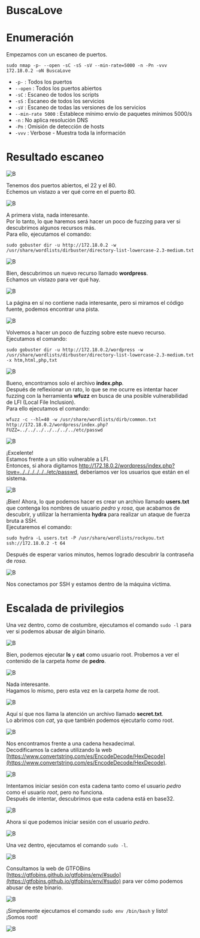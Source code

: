 # BuscaLove

# Enumeración

Empezamos con un escaneo de puertos.  

`sudo nmap -p- --open -sC -sS -sV --min-rate=5000 -n -Pn -vvv 172.18.0.2 -oN BuscaLove`  

- `-p-` : Todos los puertos
- `--open` : Todos los puertos abiertos
- `-sC` : Escaneo de todos los scripts
- `-sS` : Escaneo de todos los servicios
- `-sV` : Escaneo de todas las versiones de los servicios
- `--min-rate 5000` : Establece mínimo envío de paquetes mínimos 5000/s
- `-n` : No aplica resolución DNS
- `-Pn` : Omisión de detección de hosts
- `-vvv` : Verbose - Muestra toda la información

# Resultado escaneo   

![B](https://github.com/giustiand/DockerLabs-Writeups/blob/main/F%C3%A1cil/images/buscalove/B_1.jpg)    

Tenemos dos puertos abiertos, el 22 y el 80.  
Echemos un vistazo a ver qué corre en el puerto 80.  

![B](https://github.com/giustiand/DockerLabs-Writeups/blob/main/F%C3%A1cil/images/buscalove/B_2.jpg)   

A primera vista, nada interesante.   
Por lo tanto, lo que haremos será hacer un poco de fuzzing para ver si descubrimos algunos recursos más.  
Para ello, ejecutamos el comando:  

`sudo gobuster dir -u http://172.18.0.2 -w /usr/share/wordlists/dirbuster/directory-list-lowercase-2.3-medium.txt`  

![B](https://github.com/giustiand/DockerLabs-Writeups/blob/main/F%C3%A1cil/images/buscalove/B_3.jpg)    

Bien, descubrimos un nuevo recurso llamado **wordpress**.  
Echamos un vistazo para ver qué hay.  

![B](https://github.com/giustiand/DockerLabs-Writeups/blob/main/F%C3%A1cil/images/buscalove/B_4.jpg)    

La página en sí no contiene nada interesante, pero si miramos el código fuente, podemos encontrar una pista.  

![B](https://github.com/giustiand/DockerLabs-Writeups/blob/main/F%C3%A1cil/images/buscalove/B_5.jpg)     

Volvemos a hacer un poco de fuzzing sobre este nuevo recurso.  
Ejecutamos el comando:  

`sudo gobuster dir -u http://172.18.0.2/wordpress -w /usr/share/wordlists/dirbuster/directory-list-lowercase-2.3-medium.txt -x htm,html,php,txt`  

![B](https://github.com/giustiand/DockerLabs-Writeups/blob/main/F%C3%A1cil/images/buscalove/B_6.jpg)      

Bueno, encontramos solo el archivo **index.php**.  
Después de reflexionar un rato, lo que se me ocurre es intentar hacer fuzzing con la herramienta **wfuzz** en busca de una posible vulnerabilidad de LFI (Local File Inclusion).  
Para ello ejecutamos el comando:  

`wfuzz -c --hl=40 -w /usr/share/wordlists/dirb/common.txt http://172.18.0.2/wordpress/index.php?FUZZ=../../../../../../../etc/passwd`  

![B](https://github.com/giustiand/DockerLabs-Writeups/blob/main/F%C3%A1cil/images/buscalove/B_7.jpg)    

¡Excelente!   
Estamos frente a un sitio vulnerable a LFI.  
Entonces, si ahora digitamos http://172.18.0.2/wordpress/index.php?love=../../../../../../etc/passwd, deberíamos ver los usuarios que están en el sistema.  

![B](https://github.com/giustiand/DockerLabs-Writeups/blob/main/F%C3%A1cil/images/buscalove/B_8.jpg)   

¡Bien!
Ahora, lo que podemos hacer es crear un archivo llamado **users.txt** que contenga los nombres de usuario *pedro* y *rosa*, que acabamos de descubrir, y utilizar la herramienta **hydra** para realizar un ataque de fuerza bruta a SSH.  
Ejecutaremos el comando:  

`sudo hydra -L users.txt -P /usr/share/wordlists/rockyou.txt ssh://172.18.0.2 -t 64`  

Después de esperar varios minutos, hemos logrado descubrir la contraseña de *rosa*.  

![B](https://github.com/giustiand/DockerLabs-Writeups/blob/main/F%C3%A1cil/images/buscalove/B_9.jpg)    

Nos conectamos por SSH y estamos dentro de la máquina víctima.  

# Escalada de privilegios  

Una vez dentro, como de costumbre, ejecutamos el comando `sudo -l` para ver si podemos abusar de algún binario.  

![B](https://github.com/giustiand/DockerLabs-Writeups/blob/main/F%C3%A1cil/images/buscalove/B_10.jpg)    

Bien, podemos ejecutar **ls** y **cat** como usuario root. Probemos a ver el contenido de la carpeta *home* de **pedro**.  

![B](https://github.com/giustiand/DockerLabs-Writeups/blob/main/F%C3%A1cil/images/buscalove/B_11.jpg)  

Nada interesante.  
Hagamos lo mismo, pero esta vez en la carpeta *home* de root.    

![B](https://github.com/giustiand/DockerLabs-Writeups/blob/main/F%C3%A1cil/images/buscalove/B_12.jpg)    

Aquí sí que nos llama la atención un archivo llamado **secret.txt**.  
Lo abrimos con *cat*, ya que también podemos ejecutarlo como root.  

![B](https://github.com/giustiand/DockerLabs-Writeups/blob/main/F%C3%A1cil/images/buscalove/B_13.jpg)    

Nos encontramos frente a una cadena hexadecimal.  
Decodificamos la cadena utilizando la web [https://www.convertstring.com/es/EncodeDecode/HexDecode](https://www.convertstring.com/es/EncodeDecode/HexDecode).  

![B](https://github.com/giustiand/DockerLabs-Writeups/blob/main/F%C3%A1cil/images/buscalove/B_14.jpg)  

Intentamos iniciar sesión con esta cadena tanto como el usuario *pedro* como el usuario *root*, pero no funciona.  
Después de intentar, descubrimos que esta cadena está en base32.  

![B](https://github.com/giustiand/DockerLabs-Writeups/blob/main/F%C3%A1cil/images/buscalove/B_15.jpg)    

Ahora sí que podemos iniciar sesión con el usuario *pedro*.  

![B](https://github.com/giustiand/DockerLabs-Writeups/blob/main/F%C3%A1cil/images/buscalove/B_16.jpg)    

Una vez dentro, ejecutamos el comando `sudo -l`.  

![B](https://github.com/giustiand/DockerLabs-Writeups/blob/main/F%C3%A1cil/images/buscalove/B_17.jpg)     

Consultamos la web de GTFOBins [https://gtfobins.github.io/gtfobins/env/#sudo](https://gtfobins.github.io/gtfobins/env/#sudo) para ver cómo podemos abusar de este binario. 

![B](https://github.com/giustiand/DockerLabs-Writeups/blob/main/F%C3%A1cil/images/buscalove/B_18.jpg)      

¡Simplemente ejecutamos el comando `sudo env /bin/bash` y listo!  
¡Somos root!  

![B](https://github.com/giustiand/DockerLabs-Writeups/blob/main/F%C3%A1cil/images/buscalove/B_19.jpg)    






